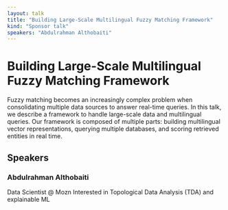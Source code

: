 ```yaml
---
layout: talk
title: "Building Large-Scale Multilingual Fuzzy Matching Framework"
kind: "Sponsor talk"
speakers: "Abdulrahman Althobaiti"
---
```


# Building Large-Scale Multilingual Fuzzy Matching Framework

Fuzzy matching becomes an increasingly complex problem when consolidating multiple data sources to answer real-time queries. In this talk, we describe a framework to handle large-scale data and multilingual queries. Our framework is composed of multiple parts: building multilingual vector representations, querying multiple databases, and scoring retrieved entities in real time.

## Speakers

### Abdulrahman Althobaiti

Data Scientist @ Mozn
Interested in Topological Data Analysis (TDA) and explainable ML
